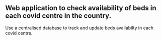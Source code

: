 ## Web application to check availability of beds in each covid centre in the country. 

Use a centralised database to track and update beds availabilty in each covid centre. 
